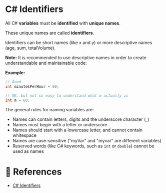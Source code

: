 # C# Identifiers

All C# **variables** must be **identified** with **unique names**.

These unique names are called **identifiers**.

Identifiers can be short names (like x and y) or more descriptive names (age, sum, totalVolume).

**Note:** It is recommended to use descriptive names in order to create understandable and maintainable code:

**Example:**

```cs
// Good
int minutesPerHour = 60;

// OK, but not so easy to understand what m actually is
int m = 60;
```

The general rules for naming variables are:

- Names can contain letters, digits and the underscore character (\_)
- Names must begin with a letter or underscore
- Names should start with a lowercase letter, and cannot contain whitespace
- Names are case-sensitive ("myVar" and "myvar" are different variables)
- Reserved words (like C# keywords, such as `int` or `double`) cannot be used as names

# 📜 References

- [C# Identifiers](https://www.w3schools.com/cs/cs_variables_identifiers.php)
